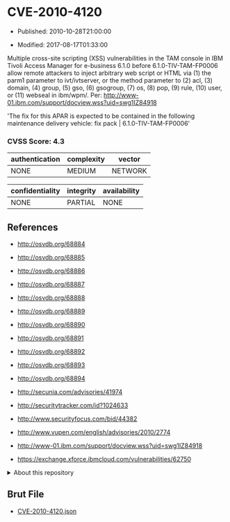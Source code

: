 # CVE-2010-4120

- Published: 2010-10-28T21:00:00

- Modified: 2017-08-17T01:33:00

Multiple cross-site scripting (XSS) vulnerabilities in the TAM console in IBM Tivoli Access Manager for e-business 6.1.0 before 6.1.0-TIV-TAM-FP0006 allow remote attackers to inject arbitrary web script or HTML via (1) the parm1 parameter to ivt/ivtserver, or the method parameter to (2) acl, (3) domain, (4) group, (5) gso, (6) gsogroup, (7) os, (8) pop, (9) rule, (10) user, or (11) webseal in ibm/wpm/. Per: http://www-01.ibm.com/support/docview.wss?uid=swg1IZ84918

'The fix for this APAR is expected to be contained in the following maintenance delivery vehicle: fix pack | 6.1.0-TIV-TAM-FP0006'


### CVSS Score: **4.3**

| authentication | complexity | vector |
| --- | --- | --- |
| NONE | MEDIUM | NETWORK |

| confidentiality | integrity | availability |
| --- | --- | --- |
| NONE | PARTIAL | NONE |

## References

* http://osvdb.org/68884

* http://osvdb.org/68885

* http://osvdb.org/68886

* http://osvdb.org/68887

* http://osvdb.org/68888

* http://osvdb.org/68889

* http://osvdb.org/68890

* http://osvdb.org/68891

* http://osvdb.org/68892

* http://osvdb.org/68893

* http://osvdb.org/68894

* http://secunia.com/advisories/41974

* http://securitytracker.com/id?1024633

* http://www.securityfocus.com/bid/44382

* http://www.vupen.com/english/advisories/2010/2774

* http://www-01.ibm.com/support/docview.wss?uid=swg1IZ84918

* https://exchange.xforce.ibmcloud.com/vulnerabilities/62750

<details>
<summary>About this repository</summary> 

  This repository is part of the project [Live Hack CVE](https://github.com/Live-Hack-CVE). Main website can be found [www.live-hack.org](https://www.live-hack.org) 
  
  Made by [Sn0wAlice](https://github.com/Sn0wAlice) for the people that care about security and need to have a feed of the latest CVEs. Hope you enjoy it, don't forget to star the repo and follow me on [Twitter](https://twitter.com/Sn0wAlice) and [Github](https://github.com/Sn0wAlice). And that is my [personnal website](https://www.alice-snow.me/)

  - [Home Page](https://github.com/Live-Hack-CVE)
  - [Framework](https://github.com/Live-Hack-CVE/cve-framework)
  - [CVE database](https://github.com/Live-Hack-CVE/full_database)
  - [Changelog](https://github.com/Live-Hack-CVE/Changelog)
</details>

## Brut File

* [CVE-2010-4120.json](https://raw.githubusercontent.com/Live-Hack-CVE/full_database/main/cves/2010/CVE-2010-4120.json)

